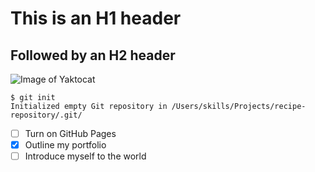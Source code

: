 # This is an H1 header
## Followed by an H2 header

![Image of Yaktocat](https://octodex.github.com/images/yaktocat.png)


```
$ git init
Initialized empty Git repository in /Users/skills/Projects/recipe-repository/.git/
```

- [ ] Turn on GitHub Pages
- [x] Outline my portfolio
- [ ] Introduce myself to the world
